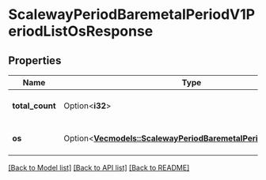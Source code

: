 # ScalewayPeriodBaremetalPeriodV1PeriodListOsResponse

## Properties

Name | Type | Description | Notes
------------ | ------------- | ------------- | -------------
**total_count** | Option<**i32**> | Total count of matching OS. | [optional]
**os** | Option<[**Vec<models::ScalewayPeriodBaremetalPeriodV1PeriodOs>**](scaleway.baremetal.v1.OS.md)> | OS that match filters. | [optional]

[[Back to Model list]](../README.md#documentation-for-models) [[Back to API list]](../README.md#documentation-for-api-endpoints) [[Back to README]](../README.md)


